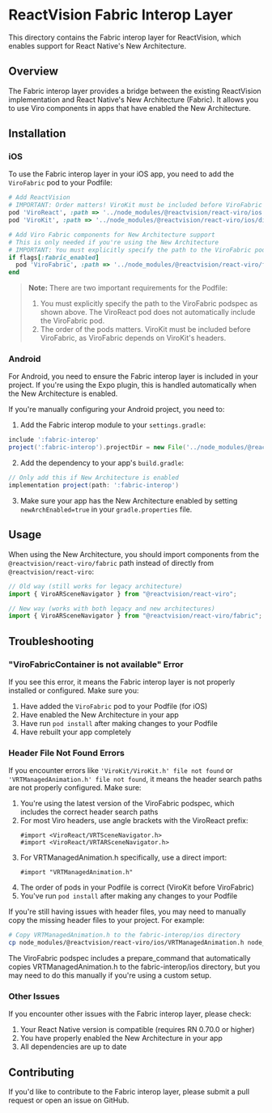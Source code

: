 # ReactVision Fabric Interop Layer

This directory contains the Fabric interop layer for ReactVision, which enables support for React Native's New Architecture.

## Overview

The Fabric interop layer provides a bridge between the existing ReactVision implementation and React Native's New Architecture (Fabric). It allows you to use Viro components in apps that have enabled the New Architecture.

## Installation

### iOS

To use the Fabric interop layer in your iOS app, you need to add the `ViroFabric` pod to your Podfile:

```ruby
# Add ReactVision
# IMPORTANT: Order matters! ViroKit must be included before ViroFabric
pod 'ViroReact', :path => '../node_modules/@reactvision/react-viro/ios'
pod 'ViroKit', :path => '../node_modules/@reactvision/react-viro/ios/dist/ViroRenderer/'

# Add Viro Fabric components for New Architecture support
# This is only needed if you're using the New Architecture
# IMPORTANT: You must explicitly specify the path to the ViroFabric podspec
if flags[:fabric_enabled]
  pod 'ViroFabric', :path => '../node_modules/@reactvision/react-viro/fabric-interop/ios'
end
```

> **Note:** There are two important requirements for the Podfile:
>
> 1. You must explicitly specify the path to the ViroFabric podspec as shown above. The ViroReact pod does not automatically include the ViroFabric pod.
> 2. The order of the pods matters. ViroKit must be included before ViroFabric, as ViroFabric depends on ViroKit's headers.

### Android

For Android, you need to ensure the Fabric interop layer is included in your project. If you're using the Expo plugin, this is handled automatically when the New Architecture is enabled.

If you're manually configuring your Android project, you need to:

1. Add the Fabric interop module to your `settings.gradle`:

```gradle
include ':fabric-interop'
project(':fabric-interop').projectDir = new File('../node_modules/@reactvision/react-viro/fabric-interop/android')
```

2. Add the dependency to your app's `build.gradle`:

```gradle
// Only add this if New Architecture is enabled
implementation project(path: ':fabric-interop')
```

3. Make sure your app has the New Architecture enabled by setting `newArchEnabled=true` in your `gradle.properties` file.

## Usage

When using the New Architecture, you should import components from the `@reactvision/react-viro/fabric` path instead of directly from `@reactvision/react-viro`:

```javascript
// Old way (still works for legacy architecture)
import { ViroARSceneNavigator } from "@reactvision/react-viro";

// New way (works with both legacy and new architectures)
import { ViroARSceneNavigator } from "@reactvision/react-viro/fabric";
```

## Troubleshooting

### "ViroFabricContainer is not available" Error

If you see this error, it means the Fabric interop layer is not properly installed or configured. Make sure you:

1. Have added the `ViroFabric` pod to your Podfile (for iOS)
2. Have enabled the New Architecture in your app
3. Have run `pod install` after making changes to your Podfile
4. Have rebuilt your app completely

### Header File Not Found Errors

If you encounter errors like `'ViroKit/ViroKit.h' file not found` or `'VRTManagedAnimation.h' file not found`, it means the header search paths are not properly configured. Make sure:

1. You're using the latest version of the ViroFabric podspec, which includes the correct header search paths
2. For most Viro headers, use angle brackets with the ViroReact prefix:
   ```objc
   #import <ViroReact/VRTSceneNavigator.h>
   #import <ViroReact/VRTARSceneNavigator.h>
   ```
3. For VRTManagedAnimation.h specifically, use a direct import:
   ```objc
   #import "VRTManagedAnimation.h"
   ```
4. The order of pods in your Podfile is correct (ViroKit before ViroFabric)
5. You've run `pod install` after making any changes to your Podfile

If you're still having issues with header files, you may need to manually copy the missing header files to your project. For example:

```bash
# Copy VRTManagedAnimation.h to the fabric-interop/ios directory
cp node_modules/@reactvision/react-viro/ios/VRTManagedAnimation.h node_modules/@reactvision/react-viro/fabric-interop/ios/
```

The ViroFabric podspec includes a prepare_command that automatically copies VRTManagedAnimation.h to the fabric-interop/ios directory, but you may need to do this manually if you're using a custom setup.

### Other Issues

If you encounter other issues with the Fabric interop layer, please check:

1. Your React Native version is compatible (requires RN 0.70.0 or higher)
2. You have properly enabled the New Architecture in your app
3. All dependencies are up to date

## Contributing

If you'd like to contribute to the Fabric interop layer, please submit a pull request or open an issue on GitHub.
